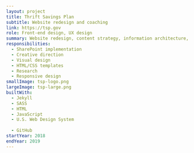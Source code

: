 ```yaml
---
layout: project
title: Thrift Savings Plan
subtitle: Website redesign and coaching
link: https://tsp.gov
role: Front-end design, UX design
summary: Website redesign, content strategy, information architecture, development
responsibilities:
  - SharePoint implementation
  - Creative direction
  - Visual design
  - HTML/CSS templates
  - Research
  - Responsive design
smallImage: tsp-logo.png
largeImage: tsp-large.png
builtWith:
  - Jekyll
  - SASS
  - HTML
  - JavaScript
  - U.S. Web Design System
  
  - GitHub
startYear: 2018
endYear: 2019
---
```

